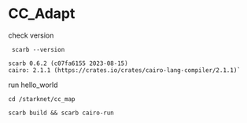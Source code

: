 # CC_Adapt

check version
```
 scarb --version    
```
```
scarb 0.6.2 (c07fa6155 2023-08-15)
cairo: 2.1.1 (https://crates.io/crates/cairo-lang-compiler/2.1.1)`

```

run hello_world

```
cd /starknet/cc_map 

scarb build && scarb cairo-run
```

